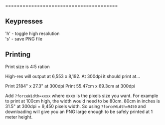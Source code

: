 =======================================

## Keypresses

'h' - toggle high resolution  
's' - save PNG file  

## Printing

Print size is 4:5 ration

High-res will output at 6,553 x 8,192. At 300dpi it should print at...

Print 2184" x 27.3" at 300dpi
Print 55.47cm x 69.3cm  at 300dpi


Add `?forceWidth=xxxx` where xxxx is the pixels size you want. For example to print at 100cm high, the width would need to be 80cm. 80cm in inches is 31.5" at 300dpi = 9,450 pixels width. So using `?forceWidth=9450` and downloading will give you an PNG large enough to be safely printed at 1 meter height.